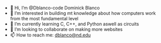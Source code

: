 - 👋 Hi, I’m @Dblanco-code Dominick Blanco 
- 👀 I’m interested in building mt knowledge about how computers work from the most fundamental level 
- 🌱 I’m currently learning C, C++, and Python aswell as circuits 
- 💞️ I’m looking to collaborate on making more websites 
- 📫 How to reach me: dblanco@nd.edu

<!---
Dblanco-code/Dblanco-code is a ✨ special ✨ repository because its `README.md` (this file) appears on your GitHub profile.
You can click the Preview link to take a look at your changes.
--->
